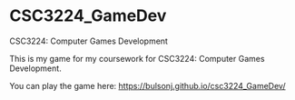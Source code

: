 # CSC3224_GameDev
 CSC3224: Computer Games Development

This is my game for my coursework for CSC3224: Computer Games Development.

You can play the game here:
https://bulsonj.github.io/csc3224_GameDev/
